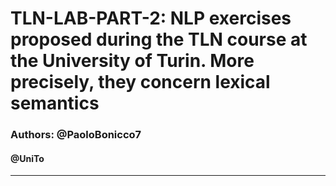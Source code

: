 # TLN-LAB-PART-2: NLP exercises proposed during the TLN course at the University of Turin. More precisely, they concern lexical semantics

### Authors: @PaoloBonicco7

#### @UniTo

---


